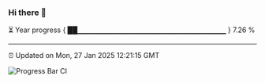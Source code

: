 ### Hi there 👋

⏳ Year progress { ██▁▁▁▁▁▁▁▁▁▁▁▁▁▁▁▁▁▁▁▁▁▁▁▁▁▁▁▁ } 7.26 %

---

⏰ Updated on Mon, 27 Jan 2025 12:21:15 GMT

![Progress Bar CI](https://github.com/code-lakshay/GitHub-Actions-Demo/workflows/Progress%20Bar%20CI/badge.svg)

